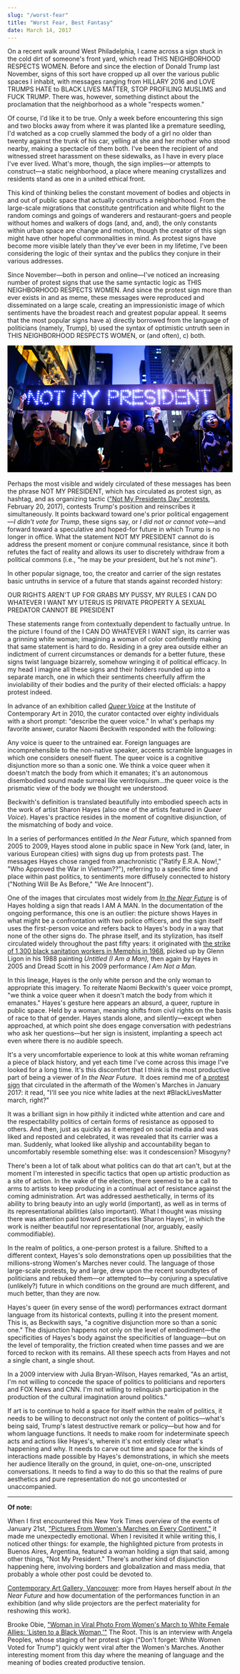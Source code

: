```yaml
---
slug: "/worst-fear"
title: "Worst Fear, Best Fantasy"
date: March 14, 2017
---
```


On a recent walk around West Philadelphia, I came across a sign stuck in the cold dirt of someone's front yard, which read THIS NEIGHBORHOOD RESPECTS WOMEN. Before and since the election of Donald Trump last November, signs of this sort have cropped up all over the various public spaces I inhabit, with messages ranging from HILLARY 2016 and LOVE TRUMPS HATE to BLACK LIVES MATTER, STOP PROFILING MUSLIMS and FUCK TRUMP. There was, however, something distinct about the proclamation that the neighborhood as a whole "respects women."

Of course, I'd like it to be true. Only a week before encountering this sign and two blocks away from where it was planted like a premature seedling, I'd watched as a cop cruelly slammed the body of a girl no older than twenty against the trunk of his car, yelling at she and her mother who stood nearby, making a spectacle of them both. I've been the recipient of and witnessed street harassment on these sidewalks, as I have in every place I've ever lived. What's more, though, the sign implies—or attempts to construct—a static neighborhood, a place where meaning crystallizes and residents stand as one in a united ethical front.

This kind of thinking belies the constant movement of bodies and objects in and out of public space that actually constructs a neighborhood. From the large-scale migrations that constitute gentrification and white flight to the random comings and goings of wanderers and restaurant-goers and people without homes and walkers of dogs (and, and, and), the only constants within urban space are change and motion, though the creator of this sign might have other hopeful commonalities in mind. As protest signs have become more visible lately than they've ever been in my lifetime, I've been considering the logic of their syntax and the publics they conjure in their various addresses.

Since November—both in person and online—I've noticed an increasing number of protest signs that use the same syntactic logic as THIS NEIGHBORHOOD RESPECTS WOMEN. And since the protest sign more than ever exists in and as meme, these messages were reproduced and disseminated on a large scale, creating an impressionistic image of which sentiments have the broadest reach and greatest popular appeal. It seems that the most popular signs have a) directly borrowed from the language of politicians (namely, Trump), b) used the syntax of optimistic untruth seen in THIS NEIGHBORHOOD RESPECTS WOMEN, or (and often), c) both.

![GATSBY_EMPTY_ALT](../../../static/assets/not-my-president.jpeg)

Perhaps the most visible and widely circulated of these messages has been the phrase NOT MY PRESIDENT, which has circulated as protest sign, as hashtag, and as organizing tactic (["Not My Presidents Day" protests](http://www.usatoday.com/story/news/politics/2017/02/19/donald-trump-not-my-presidents-day-protests/98130952/), February 20, 2017), contests Trump's position and reinscribes it simultaneously. It points backward toward one's prior political engagement—_I didn't vote for Trump_, these signs say, or _I did not or cannot vote_—and forward toward a speculative and hoped-for future in which Trump is no longer in office. What the statement NOT MY PRESIDENT cannot do is address the present moment or conjure communal resistance, since it both refutes the fact of reality and allows its user to discretely withdraw from a political commons (i.e., "he may be *your* president, but he's not _mine_").

In other popular signage, too, the creator and carrier of the sign restates basic untruths in service of a future that stands against recorded history:

OUR RIGHTS AREN'T UP FOR GRABS
MY PUSSY, MY RULES
I CAN DO WHATEVER I WANT
MY UTERUS IS PRIVATE PROPERTY
A SEXUAL PREDATOR CANNOT BE PRESIDENT

These statements range from contextually dependent to factually untrue. In the picture I found of the I CAN DO WHATEVER I WANT sign, its carrier was a grinning white woman; imagining a woman of color confidently making that same statement is hard to do. Residing in a grey area outside either an indictment of current circumstances or demands for a better future, these signs twist language bizarrely, somehow wringing it of political efficacy. In my head I imagine all these signs and their holders rounded up into a separate march, one in which their sentiments cheerfully affirm the inviolability of their bodies and the purity of their elected officials: a happy protest indeed.

In advance of an exhibition called [_Queer Voice_](http://icaphila.org/exhibitions/1714/queer-voice) at the Institute of Contemporary Art in 2010, the curator contacted over eighty individuals with a short prompt: "describe the queer voice." In what's perhaps my favorite answer, curator Naomi Beckwith responded with the following:

Any voice is queer to the untrained ear. Foreign languages are incomprehensible to the non-native speaker, accents scramble languages in which one considers oneself fluent. The queer voice is a cognitive disjunction more so than a sonic one. We think a voice queer when it doesn't match the body from which it emanates; it's an autonomous disembodied sound made surreal like ventriloquism...the queer voice is the prismatic view of the body we thought we understood.

Beckwith's definition is translated beautifully into embodied speech acts in the work of artist Sharon Hayes (also one of the artists featured in _Queer Voice_). Hayes's practice resides in the moment of cognitive disjunction, of the mismatching of body and voice.

In a series of performances entitled *In the Near Future,* which spanned from 2005 to 2009, Hayes stood alone in public space in New York (and, later, in various European cities) with signs dug up from protests past. The messages Hayes chose ranged from anachronistic ("Ratify E.R.A. Now!," "Who Approved the War in Vietnam??"), referring to a specific time and place within past politics, to sentiments more diffusely connected to history ("Nothing Will Be As Before," "We Are Innocent").

One of the images that circulates most widely from [_In the Near Future_](https://www.guggenheim.org/artwork/26692) is of Hayes holding a sign that reads I AM A MAN. In the documentation of the ongoing performance, this one is an outlier: the picture shows Hayes in what might be a confrontation with two police officers, and the sign itself uses the first-person voice and refers back to Hayes's body in a way that none of the other signs do. The phrase itself, and its stylization, has itself circulated widely throughout the past fifty years: it originated with [the strike of 1,300 black sanitation workers in Memphis in 1968](http://crdl.usg.edu/events/memphis_sanitation_strike/?Welcome), picked up by Glenn Ligon in his 1988 painting *Untitled (I Am a Man),* then again by Hayes in 2005 and Dread Scott in his 2009 performance _I Am Not a Man._

In this lineage, Hayes is the only white person and the only woman to appropriate this imagery. To reiterate Naomi Beckwith's queer voice prompt, "we think a voice queer when it doesn't match the body from which it emanates." Hayes's gesture here appears an absurd, a queer, rupture in public space. Held by a woman, meaning shifts from civil rights on the basis of race to that of gender. Hayes stands alone, and silently—except when approached, at which point she does engage conversation with pedestrians who ask her questions—but her sign is insistent, implanting a speech act even where there is no audible speech.

It's a very uncomfortable experience to look at this white woman reframing a piece of black history, and yet each time I've come across this image I've looked for a long time. It's this discomfort that I think is the most productive part of being a viewer of _In the Near Future._  It does remind me of [a protest sign](http://fusion.net/story/382776/amir-talai-viral-photo-womens-march-nice-white-ladies-black-lives-matter/) that circulated in the aftermath of the Women's Marches in January 2017: it read, "I'll see you nice white ladies at the next #BlackLivesMatter march, right?"

It was a brilliant sign in how pithily it indicted white attention and care and the respectability politics of certain forms of resistance as opposed to others. And then, just as quickly as it emerged on social media and was liked and reposted and celebrated, it was revealed that its carrier was a man. Suddenly, what looked like allyship and accountability began to uncomfortably resemble something else: was it condescension? Misogyny?

There's been a lot of talk about what politics can do that art can't, but at the moment I'm interested in specific tactics that open up artistic production as a site of action. In the wake of the election, there seemed to be a call to arms to artists to keep producing in a continual act of resistance against the coming administration. Art was addressed aesthetically, in terms of its ability to bring beauty into an ugly world (important), as well as in terms of its representational abilities (also important). What I thought was missing there was attention paid toward practices like Sharon Hayes', in which the work is neither beautiful nor representational (nor, arguably, easily commodifiable).

In the realm of politics, a one-person protest is a failure. Shifted to a different context, Hayes's solo demonstrations open up possibilities that the millions-strong Women's Marches never could. The language of those large-scale protests, by and large, drew upon the recent soundbytes of politicians and rebuked them—or attempted to—by conjuring a speculative (unlikely?) future in which conditions on the ground are much different, and much better, than they are now.

Hayes's queer (in every sense of the word) performances extract dormant language from its historical contexts, pulling it into the present moment. This is, as Beckwith says, "a cognitive disjunction more so than a sonic one." The disjunction happens not only on the level of embodiment—the specificities of Hayes's body against the specificities of language—but on the level of temporality, the friction created when time passes and we are forced to reckon with its remains. All these speech acts from Hayes and not a single chant, a single shout.

In a 2009 interview with Julia Bryan-Wilson, Hayes remarked, "As an artist, I'm not willing to concede the space of politics to politicians and reporters and FOX News and CNN. I'm not willing to relinquish participation in the production of the cultural imagination around politics."

If art is to continue to hold a space for itself within the realm of politics, it needs to be willing to deconstruct not only the content of politics—what's being said, Trump's latest destructive remark or policy—but how and for whom language functions. It needs to make room for indeterminate speech acts and actions like Hayes's, wherein it's not entirely clear what's happening and why. It needs to carve out time and space for the kinds of interactions made possible by Hayes's demonstrations, in which she meets her audience literally on the ground, in quiet, one-on-one, unscripted conversations. It needs to find a way to do this so that the realms of pure aesthetics and pure representation do not go uncontested or unaccompanied.

---

**Of note:**

When I first encountered this New York Times overview of the events of January 21st, ["Pictures From Women's Marches on Every Continent,"](https://www.nytimes.com/interactive/2017/01/21/world/womens-march-pictures.html?_r=0) it made me unexpectedly emotional. When I revisited it while writing this, I noticed other things: for example, the highlighted picture from protests in Buenos Aires, Argentina, featured a woman holding a sign that said, among other things, "Not My President." There's another kind of disjunction happening here, involving borders and globalization and mass media, that probably a whole other post could be devoted to.

[Contemporary Art Gallery, Vancouver](https://vimeo.com/23971715): more from Hayes herself about _In the Near Future_ and how documentation of the performances function in an exhibition (and why slide projectors are the perfect materiality for reshowing this work).

Brooke Obie, ["Woman in Viral Photo From Women's March to White Female Allies: 'Listen to a Black Woman,'"](http://www.theroot.com/woman-in-viral-photo-from-women-s-march-to-white-female-1791524613) The Root. This is an interview with Angela Peoples, whose staging of her protest sign ("Don't forget: White Women Voted for Trump") quickly went viral after the Women's Marches. Another interesting moment from this day where the meaning of language and the meaning of bodies created productive tension.

